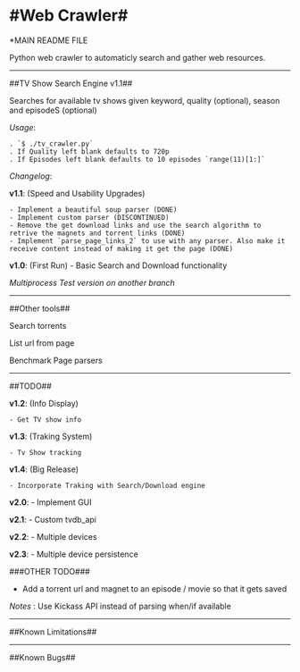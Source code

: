 #Web Crawler#
================================

*MAIN README FILE

Python web crawler to automaticly search and gather web resources.

--------------------------------

##TV Show Search Engine v1.1##

Searches for available tv shows given keyword, quality (optional), season and episodeS (optional)

*Usage*:

	. `$ ./tv_crawler.py`
	. If Quality left blank defaults to 720p
	. If Episodes left blank defaults to 10 episodes `range(11)[1:]`
	

*Changelog*:

**v1.1**: (Speed and Usability Upgrades)

	- Implement a beautiful soup parser (DONE)
	- Implement custom parser (DISCONTINUED)
	- Remove the get download links and use the search algorithm to retrive the magnets and torrent links (DONE)
	- Implement `parse_page_links_2` to use with any parser. Also make it receive content instead of making it get the page (DONE)

**v1.0**: (First Run)
	- Basic Search and Download functionality


*Multiprocess Test version on another branch*

--------------------------------

##Other tools##

Search torrents

List url from page

Benchmark Page parsers

--------------------------------

##TODO##

**v1.2**: (Info Display)

	- Get TV show info

**v1.3**: (Traking System)

	- Tv Show tracking 

**v1.4**: (Big Release)

	- Incorporate Traking with Search/Download engine

**v2.0**:
	- Implement GUI

**v2.1**:
	- Custom tvdb_api

**v2.2**:
	- Multiple devices

**v2.3**:
	- Multiple device persistence

###OTHER TODO###

- Add a torrent url and magnet to an episode / movie so that it gets saved

*Notes* : Use Kickass API instead of parsing when/if available



--------------------------------

##Known Limitations##


--------------------------------
##Known Bugs##
